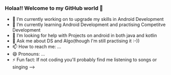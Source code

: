 ### Holaa!! Welcome to my GitHub world 👋 

- 🔭 I’m currently working on to upgrade my skills in Android Development
- 🌱 I’m currently learning Android Development and practising Competitve Development
- 🤔 I’m looking for help with Projects on android in both java and kotlin
- 💬 Ask me about DS and Algo(though I'm still practising it :-))
- 📫 How to reach me: ...
- 😄 Pronouns: ...
- ⚡ Fun fact: If not coding you'll probably find me listening to songs or singing
-->
